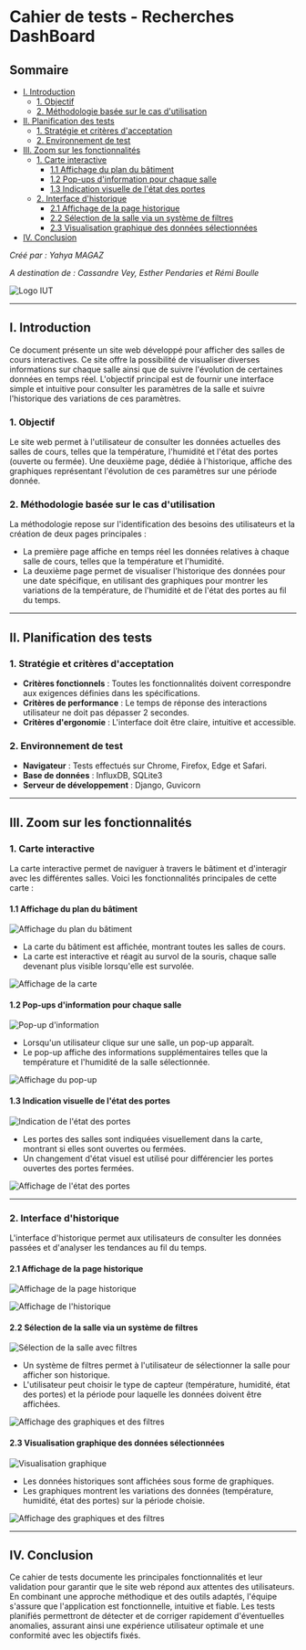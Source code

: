 # Cahier de tests - Recherches DashBoard

## Sommaire
- [I. Introduction](#i-introduction)
  - [1. Objectif](#1-objectif)
  - [2. Méthodologie basée sur le cas d'utilisation](#2-méthodologie-basée-sur-le-cas-d-utilisation)
- [II. Planification des tests](#ii-planification-des-tests)
  - [1. Stratégie et critères d'acceptation](#1-stratégie-et-critères-d-acceptation)
  - [2. Environnement de test](#2-environnement-de-test)
- [III. Zoom sur les fonctionnalités](#iii-zoom-sur-les-fonctionnalités)
  - [1. Carte interactive](#1-carte-interactive)
    - [1.1 Affichage du plan du bâtiment](#11-affichage-du-plan-du-bâtiment)
    - [1.2 Pop-ups d'information pour chaque salle](#12-pop-ups-d-information-pour-chaque-salle)
    - [1.3 Indication visuelle de l'état des portes](#13-indication-visuelle-de-l-état-des-portes)
  - [2. Interface d'historique](#2-interface-d-historique)
    - [2.1 Affichage de la page historique](#21-affichage-de-la-page-historique)
    - [2.2 Sélection de la salle via un système de filtres](#22-sélection-de-la-salle-via-un-système-de-filtres)
    - [2.3 Visualisation graphique des données sélectionnées](#23-visualisation-graphique-des-données-sélectionnées)
- [IV. Conclusion](#iv-conclusion)

_Créé par : Yahya MAGAZ_

_A destination de : Cassandre Vey, Esther Pendaries et Rémi Boulle_

![Logo IUT](../images/Logo_IUT.png)

---

## I. Introduction

Ce document présente un site web développé pour afficher des salles de cours interactives. Ce site offre la possibilité de visualiser diverses informations sur chaque salle ainsi que de suivre l'évolution de certaines données en temps réel. L'objectif principal est de fournir une interface simple et intuitive pour consulter les paramètres de la salle et suivre l'historique des variations de ces paramètres.

### 1. Objectif

Le site web permet à l'utilisateur de consulter les données actuelles des salles de cours, telles que la température, l'humidité et l'état des portes (ouverte ou fermée). Une deuxième page, dédiée à l'historique, affiche des graphiques représentant l'évolution de ces paramètres sur une période donnée.

### 2. Méthodologie basée sur le cas d'utilisation

La méthodologie repose sur l'identification des besoins des utilisateurs et la création de deux pages principales : 
- La première page affiche en temps réel les données relatives à chaque salle de cours, telles que la température et l'humidité.
- La deuxième page permet de visualiser l'historique des données pour une date spécifique, en utilisant des graphiques pour montrer les variations de la température, de l'humidité et de l'état des portes au fil du temps.

---

## II. Planification des tests

### 1. Stratégie et critères d'acceptation

- **Critères fonctionnels** : Toutes les fonctionnalités doivent correspondre aux exigences définies dans les spécifications.
- **Critères de performance** : Le temps de réponse des interactions utilisateur ne doit pas dépasser 2 secondes.
- **Critères d'ergonomie** : L'interface doit être claire, intuitive et accessible.

### 2. Environnement de test

- **Navigateur** : Tests effectués sur Chrome, Firefox, Edge et Safari.
- **Base de données** : InfluxDB, SQLite3
- **Serveur de développement** : Django, Guvicorn

---

## III. Zoom sur les fonctionnalités

### 1. Carte interactive

La carte interactive permet de naviguer à travers le bâtiment et d'interagir avec les différentes salles. Voici les fonctionnalités principales de cette carte :

#### 1.1 Affichage du plan du bâtiment

![Affichage du plan du bâtiment](../images/UcConsultCarte.PNG)

- La carte du bâtiment est affichée, montrant toutes les salles de cours.
- La carte est interactive et réagit au survol de la souris, chaque salle devenant plus visible lorsqu'elle est survolée.

![Affichage de la carte](../images/AfficherMap.PNG)

#### 1.2 Pop-ups d'information pour chaque salle

![Pop-up d'information](../images/UcVoirInfosCapteurs.PNG)

- Lorsqu'un utilisateur clique sur une salle, un pop-up apparaît.
- Le pop-up affiche des informations supplémentaires telles que la température et l'humidité de la salle sélectionnée.

![Affichage du pop-up](../images/Pop-up.PNG)

#### 1.3 Indication visuelle de l'état des portes

![Indication de l'état des portes](../images/UcEtatPortes.PNG)

- Les portes des salles sont indiquées visuellement dans la carte, montrant si elles sont ouvertes ou fermées.
- Un changement d'état visuel est utilisé pour différencier les portes ouvertes des portes fermées.

![Affichage de l'état des portes](../images/EtatPortes.PNG)

---

### 2. Interface d'historique

L'interface d'historique permet aux utilisateurs de consulter les données passées et d'analyser les tendances au fil du temps.

#### 2.1 Affichage de la page historique

![Affichage de la page historique](../images/UcConsultHistorique.PNG)

![Affichage de l'historique](../images/AfficherHistorique.PNG)

#### 2.2 Sélection de la salle via un système de filtres

![Sélection de la salle avec filtres](../images/UcFiltres.PNG)

- Un système de filtres permet à l'utilisateur de sélectionner la salle pour afficher son historique.
- L'utilisateur peut choisir le type de capteur (température, humidité, état des portes) et la période pour laquelle les données doivent être affichées.

![Affichage des graphiques et des filtres](../images/FiltresEtGraphiques.png)

#### 2.3 Visualisation graphique des données sélectionnées

![Visualisation graphique](../images/UcAfficherGraphes.PNG)

- Les données historiques sont affichées sous forme de graphiques.
- Les graphiques montrent les variations des données (température, humidité, état des portes) sur la période choisie.

![Affichage des graphiques et des filtres](../images/FiltresEtGraphiques.png)

---

## IV. Conclusion

Ce cahier de tests documente les principales fonctionnalités et leur validation pour garantir que le site web répond aux attentes des utilisateurs. En combinant une approche méthodique et des outils adaptés, l'équipe s'assure que l'application est fonctionnelle, intuitive et fiable. Les tests planifiés permettront de détecter et de corriger rapidement d'éventuelles anomalies, assurant ainsi une expérience utilisateur optimale et une conformité avec les objectifs fixés.

